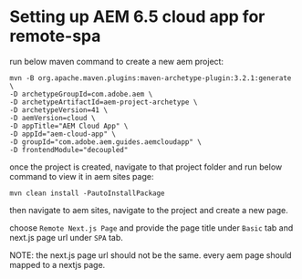 # Setting up AEM 6.5 cloud app for remote-spa

run below maven command to create a new aem project:

```
mvn -B org.apache.maven.plugins:maven-archetype-plugin:3.2.1:generate \
-D archetypeGroupId=com.adobe.aem \
-D archetypeArtifactId=aem-project-archetype \
-D archetypeVersion=41 \
-D aemVersion=cloud \
-D appTitle="AEM Cloud App" \
-D appId="aem-cloud-app" \
-D groupId="com.adobe.aem.guides.aemcloudapp" \
-D frontendModule="decoupled"
```

once the project is created, navigate to that project folder and run below command to view it in aem sites page:

```
mvn clean install -PautoInstallPackage
```

then navigate to aem sites, navigate to the project and create a new page.

choose `Remote Next.js Page` and provide the page title under `Basic` tab and next.js page url under `SPA` tab.

NOTE: the next.js page url should not be the same. every aem page should mapped to a nextjs page.

